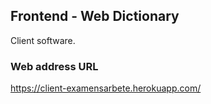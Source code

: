 ## Frontend - Web Dictionary
Client software.

### Web address URL
https://client-examensarbete.herokuapp.com/